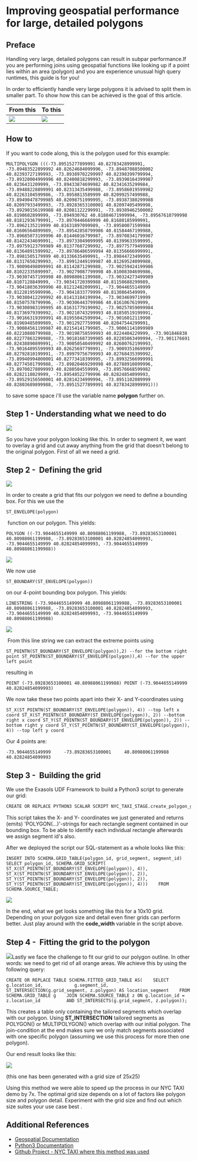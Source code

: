 # Improving geospatial performance for large, detailed polygons 
## Preface

Handling very large, detailed polygons can result in subpar performance.If you are performing joins using geospatial functions like looking up if a point lies within an area (polygon) and you are experience unusual high query runtimes, this guide is for you!

In order to efficiently handle very large polygons it is advised to split them in smaller part. To show how this can be achieved is the goal of this article.


|  From this |  To this |
| --------- | ---------- | 
|![](images/big.png) | ![](images/2020-06-04-16_03_48.png) |


## How to

If you want to code along, this is the polygon used for this example:


```markup
MULTIPOLYGON (((-73.89515277899991 40.82783428999991, -73.89483522899992 40.82624684099996, -73.89487088500002 40.82393727199993, -73.89389702299997 40.82398399799994, -73.89320004999996 40.82400818299993, -73.89390164399987 40.8236431209999, -73.89433874699982 40.82341635299984, -73.89488228899991 40.82313435499988, -73.89586019599982 40.82263104599986, -73.8958813589999 40.82099257499988, -73.89490478799985 40.82098751999995, -73.89387380299988 40.82097933499993, -73.89283653100001 40.82097405499998, -73.89290156199988 40.82081122299991, -73.89389462500002 40.8198602899999, -73.894930762 40.81884671999994, -73.89567610799998 40.81812936799991, -73.8970446669999 40.81680185999991, -73.8962135219999 40.81631897099989, -73.89580071599984 40.81606564899989, -73.89542858799986 40.81584467199988, -73.89685073199996 40.81446016799987, -73.89708341799987 40.81422434699991, -73.89733049099995 40.81399633599995, -73.89759123799989 40.81377687299992, -73.89775779499988 40.81364891599992, -73.89786486599994 40.81356666999991, -73.8981505179999 40.81336635499991, -73.89844723499995 40.81317650299993, -73.89912449199987 40.81269524099988, -73.90090498099991 40.81142871299988, -73.90259424199986 40.81022335899997, -73.90279087799998 40.81008304699986, -73.90307457199998 40.80988061199988, -73.90324273499989 40.8107128849999, -73.90341720399988 40.81150688299989, -73.90418036399996 40.81212482099991, -73.9044655149999 40.81228195999996, -73.9041833779999 40.8130864549999, -73.90380412299992 40.81413184199994, -73.9034699719999 40.81507578799996, -73.90306443799986 40.8161067619999, -73.90300983199995 40.81631779199992, -73.90257859099984 40.81736979399992, -73.90210743299993 40.81850519199991, -73.90166319399991 40.81955042599994, -73.9016012119998 40.81969485899989, -73.9012927759998 40.82047544299991, -73.90084561199987 40.82154141799985, -73.90061141099989 40.82210880799988, -73.90198758599993 40.8224404229999, -73.901846838 40.82277863299988, -73.90181687399985 40.82285063499994, -73.901176691 40.82438890899991, -73.90050540499992 40.82600762199993, -73.90164895599993 40.82625697799991, -73.90093510699997 40.82792810199991, -73.89979756799993 40.82768435399992, -73.89940994800001 40.82773418399995, -73.89932566999991 40.82774501799988, -73.89820469299998 40.82788910899996, -73.89700278099993 40.8280504559999, -73.89576668599982 40.8282118029999, -73.89548522799996 40.82824854099993, -73.89529156500001 40.82814234999994, -73.8951102089999 40.82803689899988, -73.89515277899991 40.82783428999991)))
```


to save some space i'll use the variable name **polygon** further on.

## Step 1 - Understanding what we need to do

![](images/big.png)

So you have your polygon looking like this. In order to segment it, we want to overlay a grid and cut away anything from the grid that doesn't belong to the original polygon. First of all we need a grid.

## Step 2 -  Defining the grid

![](images/2020-06-19-11_05_52.png)

In order to create a grid that fits our polygon we need to define a bounding box. For this we use the


```markup
ST_ENVELOPE(polygon)
```
 function on our polygon. This yields:


```markup
POLYGON ((-73.9044655149999 40.80988061199988, -73.89283653100001 40.80988061199988, -73.89283653100001 40.82824854099993, -73.9044655149999 40.82824854099993, -73.9044655149999 40.80988061199988))
```
![](images/2020-06-19-11_32_37-Presentation1.png)

We now use


```markup
ST_BOUNDARY(ST_ENVELOPE(polygon))
```
on our 4-point bounding box polygon. This yields:


```markup
LINESTRING (-73.9044655149999 40.80988061199988, -73.89283653100001 40.80988061199988, -73.89283653100001 40.82824854099993, -73.9044655149999 40.82824854099993, -73.9044655149999 40.80988061199988)
```
![](images/2020-06-19-11_42_41-Presentation1.png)

 From this line string we can extract the extreme points using


```markup
ST_POINTN(ST_BOUNDARY(ST_ENVELOPE(polygon)),2) --for the bottom right point ST_POINTN(ST_BOUNDARY(ST_ENVELOPE(polygon)),4) --for the upper left point
```
resulting in


```markup
POINT (-73.89283653100001 40.80988061199988) POINT (-73.9044655149999 40.82824854099993)
```
We now take these two points apart into their X- and Y-coordinates using


```markup
ST_X(ST_POINTN(ST_BOUNDARY(ST_ENVELOPE(polygon)), 4)) --top left x coord ST_X(ST_POINTN(ST_BOUNDARY(ST_ENVELOPE(polygon)), 2)) --bottom right x coord ST_Y(ST_POINTN(ST_BOUNDARY(ST_ENVELOPE(polygon)), 2)) --bottom right y coord ST_Y(ST_POINTN(ST_BOUNDARY(ST_ENVELOPE(polygon)), 4)) --top left y coord
```
Our 4 points are:


```markup
-73.9044655149999     -73.89283653100001     40.80988061199988     40.82824854099993
```
## Step 3 -  Building the grid

We use the Exasols UDF Framework to build a Python3 script to generate our grid:


```python
CREATE OR REPLACE PYTHON3 SCALAR SCRIPT NYC_TAXI_STAGE.create_polygon_grid(     min_x DECIMAL(15,13),                                                                                  max_x DECIMAL(15,13),                                                                                  min_y DECIMAL(15,13),                                                                                  max_y DECIMAL(15,13)) EMITS (GRID_FIELD VARCHAR(500), SEGMENT_ID DECIMAL(3)) AS   def run(ctx):         min_x = ctx.min_x         min_y = ctx.min_y         max_x = ctx.max_x         max_y = ctx.max_y           grid_width = 10  #GRID-SIZE DEFINITION: 10: 10 * 10 segments = 100 segments         x_step_width = (max_x-min_x)/grid_width         y_step_width = (max_y-min_y)/grid_width           segment_id = 0         for y in range (grid_width):                 y_step = y * y_step_width                 for x in range(grid_width):                         segment_id += 1                         x_step = x * x_step_width                         ctx.emit(f"POLYGON(({min_x + x_step} {min_y + y_step}, "                                         f"{min_x + x_step + x_step_width} {min_y + y_step}, "                                         f"{min_x + x_step + x_step_width} {min_y + y_step + y_step_width}, "                                         f"{min_x + x_step} {min_y + y_step + y_step_width}, "                                         f"{min_x + x_step} {min_y + y_step}))", segment_id) /
```


This script takes the X- and Y- coordinates we just generated and returns (emits) 'POLYGON(...)'-strings for each rectangle segment contained in our bounding box. To be able to identify each individual rectangle afterwards we assign segment id's also.

After we deployed the script our SQL-statement as a whole looks like this:


```markup
INSERT INTO SCHEMA.GRID_TABLE(polygon_id, grid_segment, segment_id)    SELECT polygon_id, SCHEMA.GRID_SCRIPT(       ST_X(ST_POINTN(ST_BOUNDARY(ST_ENVELOPE(polygon)), 4)),       ST_X(ST_POINTN(ST_BOUNDARY(ST_ENVELOPE(polygon)), 2)),       ST_Y(ST_POINTN(ST_BOUNDARY(ST_ENVELOPE(polygon)), 2)),       ST_Y(ST_POINTN(ST_BOUNDARY(ST_ENVELOPE(polygon)), 4)))    FROM SCHEMA.SOURCE_TABLE;
```


![](images/2020-06-19-11_54_44-Presentation1.png)

In the end, what we get looks something like this for a 10x10 grid. Depending on your polygon size and detail even finer grids can perform better. Just play around with the **code_width** variable in the script above.

  
## Step 4 -  Fitting the grid to the polygon

![](images/2020-06-19-11_54_44-Presentation2.png)Lastly we face the challenge to fit our grid to our polygon outline. In other words: we need to get rid of all orange areas. We achieve this by using the following query:


```markup
CREATE OR REPLACE TABLE SCHEMA.FITTED_GRID_TABLE AS(    SELECT g.location_id,            g.segment_id,            ST_INTERSECTION(g.grid_segment, z.polygon) AS location_segment    FROM SCHEMA.GRID_TABLE g    JOIN SCHEMA.SOURCE_TABLE z ON g.location_id = z.location_id          AND ST_INTERSECTS(g.grid_segment, z.polygon));
```
This creates a table only containing the tailored segments which overlap with our polygon. Using **ST_INTERSECTION** tailored segments as POLYGON() or MULTIPOLYGON() which overlap with our initial polygon. The join-condition at the end makes sure we only match segments associated with one specific polygon (assuming we use this process for more then one polygon).

Our end result looks like this:

![](images/2020-06-04-16_03_48.png)

(this one has been generated with a grid size of 25x25)

Using this method we were able to speed up the process in our NYC TAXI demo by 7x. The optimal grid size depends on a lot of factors like polygon size and polygon detail. Experiment with the grid size and find out which size suites your use case best  .

## Additional References

* [Geospatial Documentation](https://docs.exasol.com/sql_references/geospatialdata/geospatialdata_overview.htm)
* [Python3 Documentation](https://docs.exasol.com/database_concepts/udf_scripts/python3.htm)
* [Github Project - NYC TAXI where this method was used](https://github.com/exasol/opendata-examples/tree/master/nyc_taxi)
